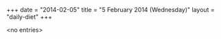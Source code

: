 +++
date = "2014-02-05"
title = "5 February 2014 (Wednesday)"
layout = "daily-diet"
+++


\<no entries\>

